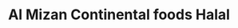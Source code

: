 ---
title: "Al Mizan Continental foods Halal"
url: /gateshead/al-mizan-continental-foods-halal/
shop: Lebensmittel
---